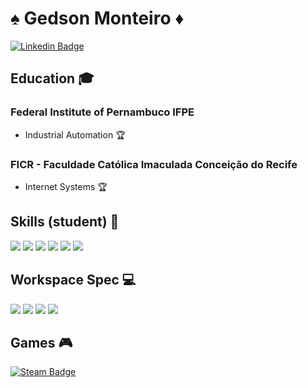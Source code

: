 <!--
### Hi there 👋

**GedsonMonteiro/GedsonMonteiro** is a ✨ _special_ ✨ repository because its `README.md` (this file) appears on your GitHub profile.

Here are some ideas to get you started:

- 🔭 I’m currently working on ...
- 🌱 I’m currently learning ...
- 👯 I’m looking to collaborate on ...
- 🤔 I’m looking for help with ...
- 💬 Ask me about ...
- 📫 How to reach me: ...
- 😄 Pronouns: ...
- ⚡ Fun fact: ...
-->

# :spades: Gedson Monteiro :diamonds:
[![Linkedin Badge](https://img.shields.io/badge/LinkedIn-0077B5?style=for-the-badge&logo=linkedin&logoColor=white&link=https://www.linkedin.com/in/gedsonmonteiro/)](https://www.linkedin.com/in/gedsonmonteiro/)

## Education :mortar_board:

  ### Federal Institute of Pernambuco IFPE
  - Industrial Automation :trophy:

  ### FICR - Faculdade Católica Imaculada Conceição do Recife
  - Internet Systems :trophy:


## Skills (student) :rocket:

<img src="https://img.shields.io/badge/HTML5-E34F26?style=for-the-badge&logo=html5&logoColor=white" /> <img src="https://img.shields.io/badge/CSS3-1572B6?style=for-the-badge&logo=css3&logoColor=white" />
<img src="https://img.shields.io/badge/JavaScript-F7DF1E?style=for-the-badge&logo=javascript&logoColor=black" /> <img src="https://img.shields.io/badge/HTML-239120?style=for-the-badge&logo=html5&logoColor=white" />
<img src="https://img.shields.io/badge/React-20232A?style=for-the-badge&logo=react&logoColor=61DAFB" /> <img src="https://img.shields.io/badge/Microsoft_Office-D83B01?style=for-the-badge&logo=microsoft-office&logoColor=white" />


## Workspace Spec :computer:

<img src="https://img.shields.io/badge/NVIDIA-GTX950-76B900?style=for-the-badge&logo=nvidia&logoColor=white" />
<img src="https://img.shields.io/badge/Intel-Core_i5_6th-0071C5?style=for-the-badge&logo=intel&logoColor=white" />
<img src="https://img.shields.io/badge/Kingston-16Gb-0071C5?style=for-the-badge" />
<img src="https://img.shields.io/badge/Windows-Win7-0078D6?style=for-the-badge&logo=windows&logoColor=white" />


## Games :video_game:

[![Steam Badge](https://img.shields.io/badge/Steam-000000?style=for-the-badge&logo=steam&logoColor=white&link=https://steamcommunity.com/id/gedsonpe)](https://steamcommunity.com/id/gedsonpe)


